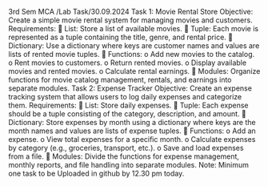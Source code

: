 3rd Sem MCA /Lab Task/30.09.2024 
Task 1: Movie Rental Store 
Objective: 
Create a simple movie rental system for managing movies and customers. 
Requirements: 
 List: Store a list of available movies. 
 Tuple: Each movie is represented as a tuple containing the title, genre, and rental price. 
 Dictionary: Use a dictionary where keys are customer names and values are lists of 
rented movie tuples. 
 Functions: 
o Add new movies to the catalog. 
o Rent movies to customers. 
o Return rented movies. 
o Display available movies and rented movies. 
o Calculate rental earnings. 
 Modules: Organize functions for movie catalog management, rentals, and earnings into 
separate modules. 
Task 2: Expense Tracker 
Objective: 
Create an expense tracking system that allows users to log daily expenses and categorize them. 
Requirements: 
 List: Store daily expenses. 
 Tuple: Each expense should be a tuple consisting of the category, description, and 
amount. 
 Dictionary: Store expenses by month using a dictionary where keys are the month names 
and values are lists of expense tuples. 
 Functions: 
o Add an expense. 
o View total expenses for a specific month. 
o Calculate expenses by category (e.g., groceries, transport, etc.). 
o Save and load expenses from a file. 
 Modules: Divide the functions for expense management, monthly reports, and file 
handling into separate modules. 
Note: Minimum one task to be Uploaded in github by 12.30 pm today. 
